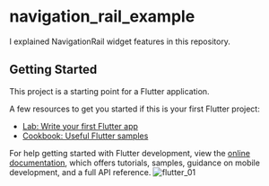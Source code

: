 # navigation_rail_example

I  explained NavigationRail widget features in this repository.

## Getting Started

This project is a starting point for a Flutter application.

A few resources to get you started if this is your first Flutter project:

- [Lab: Write your first Flutter app](https://docs.flutter.dev/get-started/codelab)
- [Cookbook: Useful Flutter samples](https://docs.flutter.dev/cookbook)

For help getting started with Flutter development, view the
[online documentation](https://docs.flutter.dev/), which offers tutorials,
samples, guidance on mobile development, and a full API reference.
![flutter_01](https://user-images.githubusercontent.com/50848628/199854464-ffdb20d6-7792-458f-96d4-aa042a244845.png)
